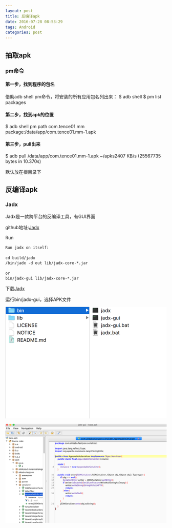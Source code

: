 ```yaml
---
layout: post
title: 反编译apk
date: 2016-07-28 08:53:29
tags: Android
categories: post
---
```


## 抽取apk
### pm命令

#### 第一步，找到程序的包名
借助adb shell pm命令，将安装的所有应用包名列出来：
$ adb shell
$ pm list packages
<!--more-->
#### 第二步，找到apk的位置

$ adb shell pm path com.tence01.mm  
package:/data/app/com.tence01.mm-1.apk

#### 第三步，pull出来

$ adb pull /data/app/com.tence01.mm-1.apk ~/apks2407 KB/s (25567735 bytes in 10.370s)

默认放在根目录下

## 反编译apk

### Jadx

Jadx是一款跨平台的反编译工具，有GUI界面

github地址:[Jadx](https://github.com/skylot/jadx)

Run
```
Run jadx on itself:

cd build/jadx
/bin/jadx -d out lib/jadx-core-*.jar

or
bin/jadx-gui lib/jadx-core-*.jar
```

下载[Jadx](https://github.com/skylot/jadx/releases)

运行bin/jadx-gui，选择APK文件

![反编译1](/img/反编译apk1.jpg)

![反编译2](/img/反编译apk2.jpg)
